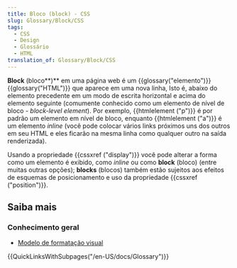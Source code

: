 ```yaml
---
title: Bloco (block) - CSS
slug: Glossary/Block/CSS
tags:
  - CSS
  - Design
  - Glossário
  - HTML
translation_of: Glossary/Block/CSS
---
```

**Block** (bloco**)** em uma página web é um {{glossary("elemento")}} {{glossary("HTML")}} que aparece em uma nova linha, Isto é, abaixo do elemento precedente em um modo de escrita horizontal e acima do elemento seguinte (comumente conhecido como um elemento de nível de bloco - _block-level element_). Por exemplo, {{htmlelement ("p")}} é por padrão um elemento em nível de bloco, enquanto {{htmlelement ("a")}} é um elemento _inline_ (você pode colocar vários links próximos uns dos outros em seu HTML e eles ficarão na mesma linha como qualquer outro na saída renderizada).

Usando a propriedade {{cssxref ("display")}} você pode alterar a forma como um elemento é exibido, como _inline_ ou como **block** (bloco) (entre muitas outras opções); **blocks** (blocos) também estão sujeitos aos efeitos de esquemas de posicionamento e uso da propriedade {{cssxref ("position")}}.

## Saiba mais

### Conhecimento geral

- [Modelo de formatação visual](/pt-BR/docs/Web/Guide/CSS/Visual_formatting_model)

{{QuickLinksWithSubpages("/en-US/docs/Glossary")}}
